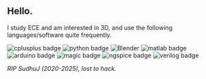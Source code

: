 ## Hello.

I study ECE and am interested in 3D, and use the following languages/software quite frequently.

<div align="left">
    <img src="https://img.shields.io/badge/-C++-00599C?logo=c%2B%2B&logoColor=white" alt="cplusplus badge" />
    <img src="https://img.shields.io/badge/-Python-3776AB?logo=python&logoColor=white" alt="python badge" />
    <img src="https://img.shields.io/badge/Blender-Orange?logo=blender&logoColor=white&style=for-the-badge" alt="Blender" />
    <img src="https://img.shields.io/badge/-MATLAB-0076A8?logo=mathworks&logoColor=white" alt="matlab badge" />
    <img src="https://img.shields.io/badge/-Arduino-00979D?logo=arduino&logoColor=white" alt="arduino badge" />
    <img src="https://img.shields.io/badge/-MAGIC-orange" alt="magic badge" />
    <img src="https://img.shields.io/badge/-NGSPICE-blue" alt="ngspice badge" />
    <img src="https://img.shields.io/badge/-Verilog-red" alt="verilog badge" />
</div>


*RIP SudhuJ (2020-2025), lost to hack.*


<!--
**sudhu-joshi/sudhu-joshi** is a ✨ _special_ ✨ repository because its `README.md` (this file) appears on your GitHub profile.

Here are some ideas to get you started:

- 🔭 I’m currently working on ...
- 🌱 I’m currently learning ...
- 👯 I’m looking to collaborate on ...
- 🤔 I’m looking for help with ...
- 💬 Ask me about ...
- 📫 How to reach me: ...
- 😄 Pronouns: ...
- ⚡ Fun fact: ...
-->
